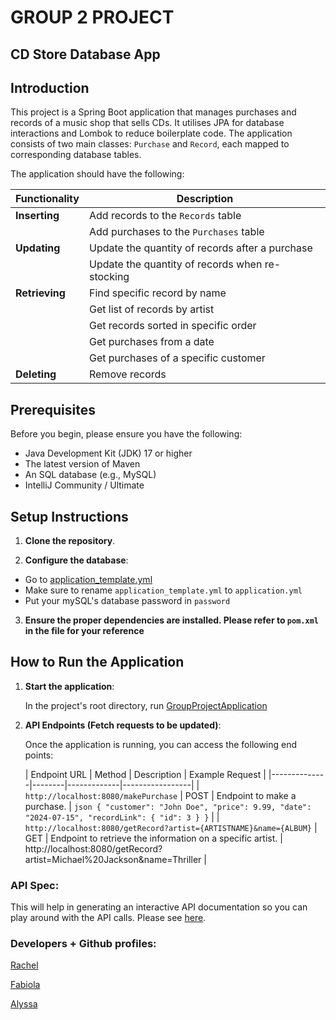 # GROUP 2 PROJECT
## CD Store Database App

## Introduction 

This project is a Spring Boot application that manages purchases and records of a music shop that sells CDs. It utilises JPA for database interactions and Lombok to reduce boilerplate code. The application consists of two main classes: `Purchase` and `Record`, each mapped to corresponding database tables.

The application should have the following:

| Functionality  | Description                                     |
|----------------|-------------------------------------------------|
| **Inserting**  | Add records to the `Records` table              |
|                | Add purchases to the `Purchases` table          |
| **Updating**   | Update the quantity of records after a purchase   |
|                | Update the quantity of records when re-stocking   |
| **Retrieving** | Find specific record by name                     |
|                | Get list of records by artist                    |
|                | Get records sorted in specific order             |
|                | Get purchases from a date                        |
|                | Get purchases of a specific customer             |
| **Deleting**   | Remove records                                   |

## Prerequisites

Before you begin, please ensure you have the following:

- Java Development Kit (JDK) 17 or higher
- The latest version of Maven
- An SQL database (e.g., MySQL)
- IntelliJ Community / Ultimate

## Setup Instructions

1. **Clone the repository**.

2. **Configure the database**:

- Go to [application_template.yml](src/main/resources/application.yml)
- Make sure to rename `application_template.yml` to `application.yml`
- Put your mySQL's database password in `password`

3. **Ensure the proper dependencies are installed. Please refer to `pom.xml` in the file for your reference**

## How to Run the Application

1. **Start the application**:

    In the project's root directory, run [GroupProjectApplication](src/main/java/com/example/group/project/GroupProjectApplication.java)


2. **API Endpoints (Fetch requests to be updated)**:

    Once the application is running, you can access the following end points:


   | Endpoint URL | Method | Description | Example Request |
|--------------|--------|-------------|-----------------|
| `http://localhost:8080/makePurchase` | POST | Endpoint to make a purchase. | ```json { "customer": "John Doe", "price": 9.99, "date": "2024-07-15", "recordLink": { "id": 3 } }``` |
| `http://localhost:8080/getRecord?artist={ARTISTNAME}&name={ALBUM}` | GET | Endpoint to retrieve the information on a specific artist. | http://localhost:8080/getRecord?artist=Michael%20Jackson&name=Thriller |


### API Spec:

This will help in generating an interactive API documentation so you can play around with the API calls. Please see [here](http://localhost:8080/swagger-ui/index.html).

### Developers + Github profiles:

[Rachel](https://github.com/Tookles)

[Fabiola](https://github.com/Fabi-P)

[Alyssa](https://github.com/lyscodes)
